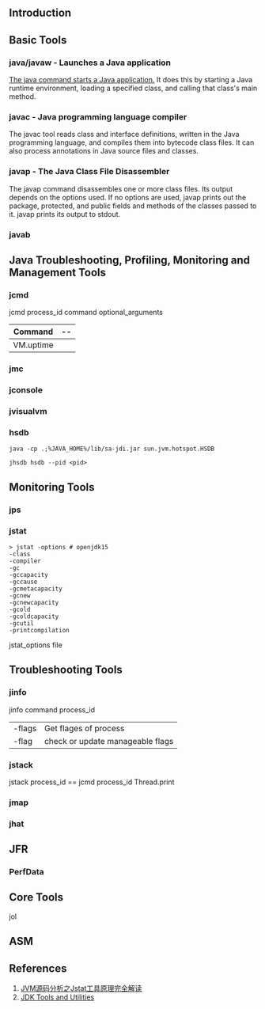 ## Introduction

## Basic Tools

### java/javaw - Launches a Java application
[The java command starts a Java application.](/docs/CS/Java/JDK/JVM/start.md) It does this by starting a Java runtime environment, loading a specified class, and calling that class's main method.

### javac - Java programming language compiler
The javac tool reads class and interface definitions, written in the Java programming language, and compiles them into bytecode class files. It can also process annotations in Java source files and classes.


### javap - The Java Class File Disassembler
The javap command disassembles one or more class files. Its output depends on the options used. If no options are used, javap prints out the package, protected, and public fields and methods of the classes passed to it. javap prints its output to stdout.

### javab

## Java Troubleshooting, Profiling, Monitoring and Management Tools

### jcmd

jcmd process_id command optional_arguments

| Command   | --   |
| --------- | ---- |
| VM.uptime |      |

### jmc

### jconsole

### jvisualvm

### hsdb

```shell
java -cp .;%JAVA_HOME%/lib/sa-jdi.jar sun.jvm.hotspot.HSDB 

jhsdb hsdb --pid <pid>
```



## Monitoring Tools

### jps

### jstat

```shell
> jstat -options # openjdk15
-class
-compiler
-gc
-gccapacity
-gccause
-gcmetacapacity
-gcnew
-gcnewcapacity
-gcold
-gcoldcapacity
-gcutil
-printcompilation
```

jstat_options file


## Troubleshooting Tools


### jinfo

jinfo command process_id

|        |                                  |
| ------ | -------------------------------- |
| -flags | Get flages of process            |
| -flag  | check or update manageable flags |



### jstack

jstack process_id  == jcmd process_id Thread.print


### jmap

### jhat



## JFR



### PerfData

## Core Tools
jol

## ASM



## References

1. [JVM源码分析之Jstat工具原理完全解读](https://lovestblog.cn/blog/2016/07/20/jstat/)
2. [JDK Tools and Utilities](https://docs.oracle.com/javase/7/docs/technotes/tools/index.html)